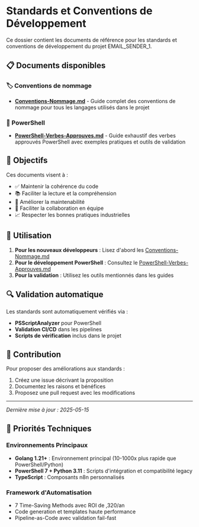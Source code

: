 # Standards et Conventions de Développement

Ce dossier contient les documents de référence pour les standards et conventions de développement du projet EMAIL_SENDER_1.

## 📋 Documents disponibles

### 🏷️ Conventions de nommage

- **[Conventions-Nommage.md](./Conventions-Nommage.md)** - Guide complet des conventions de nommage pour tous les langages utilisés dans le projet

### 🔧 PowerShell

- **[PowerShell-Verbes-Approuves.md](./PowerShell-Verbes-Approuves.md)** - Guide exhaustif des verbes approuvés PowerShell avec exemples pratiques et outils de validation

## 🎯 Objectifs

Ces documents visent à :
- ✅ Maintenir la cohérence du code
- 📚 Faciliter la lecture et la compréhension
- 🔄 Améliorer la maintenabilité
- 🤝 Faciliter la collaboration en équipe
- 📈 Respecter les bonnes pratiques industrielles

## 🚀 Utilisation

1. **Pour les nouveaux développeurs** : Lisez d'abord les [Conventions-Nommage.md](./Conventions-Nommage.md)
2. **Pour le développement PowerShell** : Consultez le [PowerShell-Verbes-Approuves.md](./PowerShell-Verbes-Approuves.md)
3. **Pour la validation** : Utilisez les outils mentionnés dans les guides

## 🔍 Validation automatique

Les standards sont automatiquement vérifiés via :
- **PSScriptAnalyzer** pour PowerShell
- **Validation CI/CD** dans les pipelines
- **Scripts de vérification** inclus dans le projet

## 📝 Contribution

Pour proposer des améliorations aux standards :
1. Créez une issue décrivant la proposition
2. Documentez les raisons et bénéfices
3. Proposez une pull request avec les modifications

---

*Dernière mise à jour : 2025-05-15*

## 🎯 Priorités Techniques

### Environnements Principaux

- **Golang 1.21+** : Environnement principal (10-1000x plus rapide que PowerShell/Python)
- **PowerShell 7 + Python 3.11** : Scripts d'intégration et compatibilité legacy
- **TypeScript** : Composants n8n personnalisés

### Framework d'Automatisation

- 7 Time-Saving Methods avec ROI de ,320/an
- Code generation et templates haute performance
- Pipeline-as-Code avec validation fail-fast

